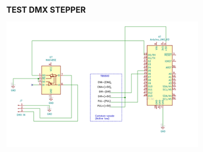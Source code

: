 ## TEST DMX STEPPER
![alt text](https://github.com/pinarson/CHATEAU/blob/main/kicad_schema.png?raw=true)
